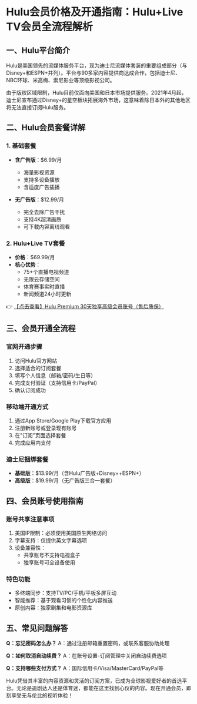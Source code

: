 # Hulu会员价格及开通指南：Hulu+Live TV会员全流程解析

## 一、Hulu平台简介

Hulu是美国领先的流媒体服务平台，现为迪士尼流媒体套装的重要组成部分（与Disney+和ESPN+并列）。平台与90多家内容提供商达成合作，包括迪士尼、NBC环球、米高梅、索尼影业等顶级影视公司。

由于版权区域限制，Hulu目前仅面向美国和日本市场提供服务。2021年4月起，迪士尼宣布通过Disney+的星空板块拓展海外市场，这意味着除日本外的其他地区将无法直接订阅Hulu服务。

## 二、Hulu会员套餐详解

### 1. 基础套餐
- **含广告版**：$6.99/月
  - 海量影视资源
  - 支持多设备播放
  - 含适度广告插播

- **无广告版**：$12.99/月
  - 完全去除广告干扰
  - 支持4K超清画质
  - 可下载内容离线观看

### 2. Hulu+Live TV套餐
- **价格**：$69.99/月
- **核心优势**：
  - 75+个直播电视频道
  - 无限云存储空间
  - 体育赛事实时直播
  - 新闻频道24小时更新

👉 [【点击查看】Hulu Premium 30天独享高级会员账号（售后质保）](https://bit.ly/HuLu_vip)

## 三、会员开通全流程

### 官网开通步骤
1. 访问Hulu官方网站
2. 选择适合的订阅套餐
3. 填写个人信息（邮箱/密码/生日等）
4. 完成支付验证（支持信用卡/PayPal）
5. 确认订阅成功

### 移动端开通方式
1. 通过App Store/Google Play下载官方应用
2. 注册新账号或登录现有账号
3. 在"订阅"页面选择套餐
4. 完成应用内支付

### 迪士尼捆绑套餐
- **基础版**：$13.99/月（含Hulu广告版+Disney++ESPN+）
- **高级版**：$19.99/月（无广告版三合一套餐）

## 四、会员账号使用指南

### 账号共享注意事项
1. 美国IP限制：必须使用美国原生网络访问
2. 字幕支持：仅提供英文字幕选项
3. 设备兼容性：
   - 共享账号不支持电视盒子
   - 独享账号可全设备使用

### 特色功能
- 多终端同步：支持TV/PC/手机/平板多屏互动
- 智能推荐：基于观看习惯的个性化内容推送
- 原创内容：独家剧集和电影资源库

## 五、常见问题解答

**Q：忘记密码怎么办？**
A：通过注册邮箱重置密码，或联系客服协助处理

**Q：如何取消自动续费？**
A：在账号设置-订阅管理中关闭自动续费选项

**Q：支持哪些支付方式？**
A：国际信用卡/Visa/MasterCard/PayPal等

Hulu凭借其丰富的内容资源和灵活的订阅方案，已成为全球影视爱好者的首选平台。无论是追剧达人还是体育迷，都能在这里找到心仪的内容。现在开通会员，即刻享受无与伦比的视听体验！